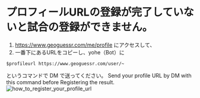 # プロフィールURLの登録が完了していないと試合の登録ができません。
1. https://www.geoguessr.com/me/profile にアクセスして、
2. 一番下にあるURLをコピーし、yohe（Bot）に
```
$profileurl https://www.geoguessr.com/user/~
```
というコマンドで DM で送ってください。
Send your profile URL by DM with this command before Registering the result.
![how_to_register_your_profile_url](https://midoika.github.io/Guess_Lounge/how_to_register_your_profile_url/how_to_copy_geoguessr_profile_url.png "サンプル")
